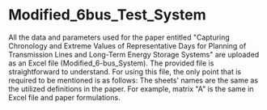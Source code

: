 # Modified_6bus_Test_System

All the data and parameters used for the paper entitled "Capturing Chronology and Extreme Values of Representative Days for Planning of Transmission Lines and Long-Term Energy Storage Systems" are uploaded as an Excel file (Modified_6-bus_System).
The provided file is straightforward to understand. For using this file, the only point that is required to be mentioned is as follows:
The sheets' names are the same as the utilized definitions in the paper. For example, matrix "A" is the same in Excel file and paper formulations.
